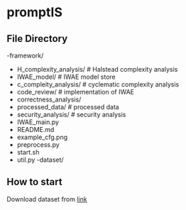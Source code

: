 # promptIS
## File Directory
-framework/
  - H_complexity_analysis/ # Halstead complexity analysis
  - IWAE_model/ # IWAE model store
  - c_compleity_analysis/ # cyclematic complexity analysis
  - code_review/ # implementation of IWAE
  - correctness_analysis/ 
  - processed_data/ # processed data
  - security_analysis/ # security analysis
  - IWAE_main.py 
  - README.md
  - example_cfg.png
  - preprocess.py
  - start.sh
  - util.py
-dataset/
## How to start
Download dataset from [link](https://drive.google.com/drive/folders/1ihsLASZgsh8NT1BbgnAALCrmJfiLx5Wj?usp=sharing)
